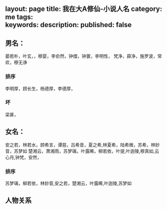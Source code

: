 layout: page
title:  我在大A修仙-小说人名
category: me
tags:   
keywords:
description:
published: false
---


## 男名：
晏若朴，叶玄，，穆婴，李俞然，钟儇，钟寰，李明性，
梵净，薛净，施罗波，常欢，穆无诤
### 排序
李明厚，顾长生，杨德厚，李德厚，
### 坏
梁甚，

## 女名：
安之若，林若水，顾希言，谭慈，吕希音，夏之希,林夏希，陆希微，苏希，林妙音，苏梦如
楚湘云，萧湘雨，苏梦璃，叶露晞，柳若依，叶提,叶迦陵,穆真如,云心月,钟梵，安然，

### 排序
苏梦璃，柳若依，林妙音,安之若，楚湘云，叶露晞,叶迦陵,苏梦如


## 人物关系
